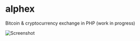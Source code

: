 # alphex
Bitcoin &amp; cryptocurrency exchange in PHP (work in progress)

![Screenshot](http://i.imgur.com/0hoTG2P.png)
